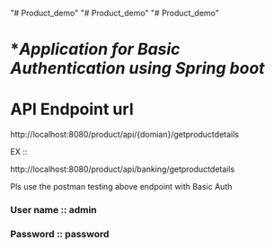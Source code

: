 "# Product_demo" 
"# Product_demo" 
"# Product_demo" 

# ****Application for Basic Authentication using Spring boot***
# API Endpoint url
http://localhost:8080/product/api/{domian}/getproductdetails

EX ::

http://localhost:8080/product/api/banking/getproductdetails

Pls use the postman testing above endpoint with Basic Auth

### User name :: admin 
### Password :: password
